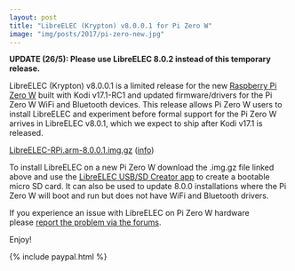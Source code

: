 ```yaml
---
layout: post
title: "LibreELEC (Krypton) v8.0.0.1 for Pi Zero W"
image: "img/posts/2017/pi-zero-new.jpg"
---
```


**UPDATE (26/5): Please use LibreELEC 8.0.2 instead of this temporary release.**

LibreELEC (Krypton) v8.0.0.1 is a limited release for the new [Raspberry Pi Zero W](https://www.raspberrypi.org/blog/raspberry-pi-zero-w-joins-family/) built with Kodi v17.1-RC1 and updated firmware/drivers for the Pi Zero W WiFi and Bluetooth devices. This release allows Pi Zero W users to install LibreELEC and experiment before formal support for the Pi Zero W arrives in LibreELEC v8.0.1, which we expect to ship after Kodi v17.1 is released.

[LibreELEC-RPi.arm-8.0.0.1.img.gz](http://releases.libreelec.tv/LibreELEC-RPi.arm-8.0.0.1.img.gz) ([info](http://releases.libreelec.tv/LibreELEC-RPi.arm-8.0.0.1.img.gz?mirrorlist))

To install LibreELEC on a new Pi Zero W download the .img.gz file linked above and use the [LibreELEC USB/SD Creator app](https://libreelec.tv/downloads/) to create a bootable micro SD card. It can also be used to update 8.0.0 installations where the Pi Zero W will boot and run but does not have WiFi and Bluetooth drivers.

If you experience an issue with LibreELEC on Pi Zero W hardware please [report the problem via the forums](http://forum.libreelec.tv/forum-35.html).

Enjoy!

{% include paypal.html %}
